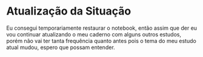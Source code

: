 # Atualização da Situação

Eu consegui temporariamente restaurar o notebook, então assim que der eu vou continuar atualizando o meu caderno com alguns outros estudos, porém não vai ter tanta frequência quanto antes pois o tema do meu estudo atual mudou, espero que possam entender.